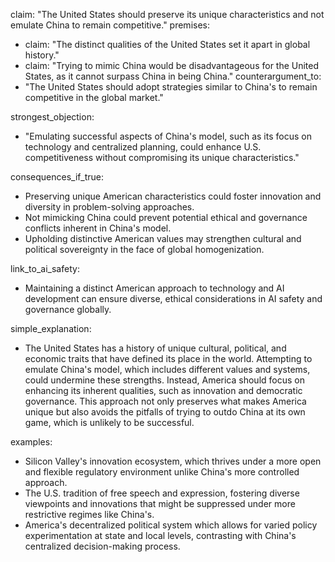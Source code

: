 claim: "The United States should preserve its unique characteristics and not emulate China to remain competitive."
premises:
  - claim: "The distinct qualities of the United States set it apart in global history."
  - claim: "Trying to mimic China would be disadvantageous for the United States, as it cannot surpass China in being China."
counterargument_to:
  - "The United States should adopt strategies similar to China's to remain competitive in the global market."

strongest_objection:
  - "Emulating successful aspects of China's model, such as its focus on technology and centralized planning, could enhance U.S. competitiveness without compromising its unique characteristics."

consequences_if_true:
  - Preserving unique American characteristics could foster innovation and diversity in problem-solving approaches.
  - Not mimicking China could prevent potential ethical and governance conflicts inherent in China's model.
  - Upholding distinctive American values may strengthen cultural and political sovereignty in the face of global homogenization.

link_to_ai_safety:
  - Maintaining a distinct American approach to technology and AI development can ensure diverse, ethical considerations in AI safety and governance globally.

simple_explanation:
  - The United States has a history of unique cultural, political, and economic traits that have defined its place in the world. Attempting to emulate China's model, which includes different values and systems, could undermine these strengths. Instead, America should focus on enhancing its inherent qualities, such as innovation and democratic governance. This approach not only preserves what makes America unique but also avoids the pitfalls of trying to outdo China at its own game, which is unlikely to be successful.

examples:
  - Silicon Valley's innovation ecosystem, which thrives under a more open and flexible regulatory environment unlike China's more controlled approach.
  - The U.S. tradition of free speech and expression, fostering diverse viewpoints and innovations that might be suppressed under more restrictive regimes like China's.
  - America's decentralized political system which allows for varied policy experimentation at state and local levels, contrasting with China's centralized decision-making process.